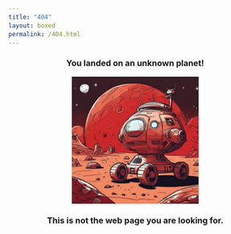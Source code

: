 ```yaml
---
title: "404"
layout: boxed
permalink: /404.html
---
```


<div>
<h3 style="text-align: center;">You landed on an unknown planet!</h3>
<img style="width:50%; margin:auto; display:block" src="statics/photos/404.png" class="w3-image w3-card w3-round w3-hover-opacity">
<h3 style="text-align: center;">This is not the web page you are looking for.</h3>

</div>
